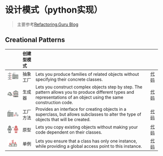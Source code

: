 # 设计模式（python实现）
 > 主要参考[Refactoring.Guru Blog](https://refactoring.guru/design-patterns/python)

## Creational Patterns

| |创建型模式|||
|:----|:----|:----|:----|
|![](./img/abstract-factory-mini.png) |抽象工厂|Lets you produce families of related objects without specifying their concrete classes.|[代码](./abstract_factory/index.py)|
|![](img/builder-mini.png) |生成器 |Lets you construct complex objects step by step. The pattern allows you to produce different types and representations of an object using the same construction code.|[代码](./builder/index.py)|
|![](img/factory-method-mini.png) |工厂方法 |Provides an interface for creating objects in a superclass, but allows subclasses to alter the type of objects that will be created. |[代码](./factory/index.py)
|![](img/prototype-mini.png) |原型|Lets you copy existing objects without making your code dependent on their classes.|[代码](./prototype/index.py)|
|![](img/singleton-mini.png) |单例|Lets you ensure that a class has only one instance, while providing a global access point to this instance.|[代码](singleton/index.py)|



